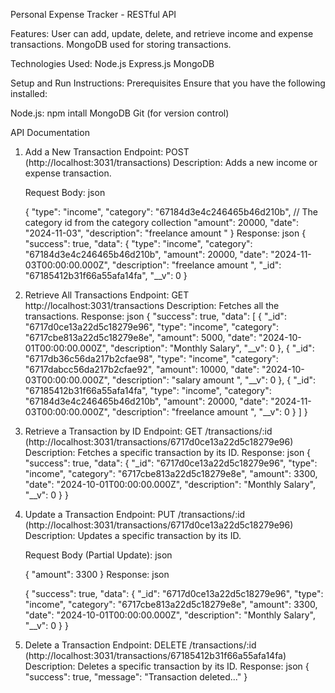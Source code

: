 Personal Expense Tracker - RESTful API

Features:
User can add, update, delete, and retrieve income and expense transactions.
MongoDB used for storing transactions.

Technologies Used:
Node.js
Express.js
MongoDB

Setup and Run Instructions:
Prerequisites
Ensure that you have the following installed:

Node.js: npm intall
MongoDB
Git (for version control)

API Documentation

1. Add a New Transaction
   Endpoint: POST (http://localhost:3031/transactions)
   Description: Adds a new income or expense transaction.

   Request Body:
   json

   {
   "type": "income",
   "category": "67184d3e4c246465b46d210b", // The category id from the category collection
   "amount": 20000,
   "date": "2024-11-03",
   "description": "freelance amount "
   }
   Response:
   json
   {
   "success": true,
   "data": {
   "type": "income",
   "category": "67184d3e4c246465b46d210b",
   "amount": 20000,
   "date": "2024-11-03T00:00:00.000Z",
   "description": "freelance amount ",
   "\_id": "67185412b31f66a55afa14fa",
   "\_\_v": 0
   }

2. Retrieve All Transactions
   Endpoint: GET http://localhost:3031/transactions
   Description: Fetches all the transactions.
   Response:
   json
   {
   "success": true,
   "data": [
   {
   "_id": "6717d0ce13a22d5c18279e96",
   "type": "income",
   "category": "6717cbe813a22d5c18279e8e",
   "amount": 5000,
   "date": "2024-10-01T00:00:00.000Z",
   "description": "Monthly Salary",
   "__v": 0
   },
   {
   "_id": "6717db36c56da217b2cfae98",
   "type": "income",
   "category": "6717dabcc56da217b2cfae92",
   "amount": 10000,
   "date": "2024-10-03T00:00:00.000Z",
   "description": "salary amount ",
   "__v": 0
   },
   {
   "_id": "67185412b31f66a55afa14fa",
   "type": "income",
   "category": "67184d3e4c246465b46d210b",
   "amount": 20000,
   "date": "2024-11-03T00:00:00.000Z",
   "description": "freelance amount ",
   "__v": 0
   }
   ]
   }
3. Retrieve a Transaction by ID
   Endpoint: GET /transactions/:id (http://localhost:3031/transactions/6717d0ce13a22d5c18279e96)
   Description: Fetches a specific transaction by its ID.
   Response:
   json
   {
   "success": true,
   "data": {
   "\_id": "6717d0ce13a22d5c18279e96",
   "type": "income",
   "category": "6717cbe813a22d5c18279e8e",
   "amount": 3300,
   "date": "2024-10-01T00:00:00.000Z",
   "description": "Monthly Salary",
   "\_\_v": 0
   }
   }

4. Update a Transaction
   Endpoint: PUT /transactions/:id (http://localhost:3031/transactions/6717d0ce13a22d5c18279e96)
   Description: Updates a specific transaction by its ID.

   Request Body (Partial Update):
   json

   {
   "amount": 3300
   }
   Response:
   json

   {
   "success": true,
   "data": {
   "\_id": "6717d0ce13a22d5c18279e96",
   "type": "income",
   "category": "6717cbe813a22d5c18279e8e",
   "amount": 3300,
   "date": "2024-10-01T00:00:00.000Z",
   "description": "Monthly Salary",
   "\_\_v": 0
   }
   }

5. Delete a Transaction
   Endpoint: DELETE /transactions/:id (http://localhost:3031/transactions/67185412b31f66a55afa14fa)
   Description: Deletes a specific transaction by its ID.
   Response:
   json
   {
   "success": true,
   "message": "Transaction deleted..."
   }
